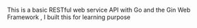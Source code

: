 This is a basic RESTful web service API with Go and the Gin Web Framework , I built this for learning purpose
